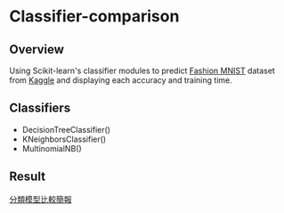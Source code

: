 # Classifier-comparison

## Overview

Using Scikit-learn's classifier modules to predict [Fashion MNIST](https://www.kaggle.com/datasets/zalando-research/fashionmnist) dataset from [Kaggle](https://www.kaggle.com/) and displaying each accuracy and training time.

## Classifiers

- DecisionTreeClassifier()
- KNeighborsClassifier()
- MultinomialNB()

## Result

[分類模型⽐較簡報](https://github.com/chsiang426/Classifier-comparison/blob/main/%E5%88%86%E9%A1%9E%E6%A8%A1%E5%9E%8B%E6%AF%94%E8%BC%83%E7%B0%A1%E5%A0%B1.pdf)
